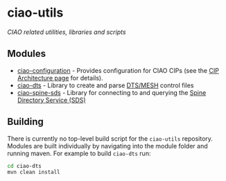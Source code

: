 # ciao-utils

*CIAO related utilities, libraries and scripts*

## Modules

* [ciao-configuration](./ciao-configuration/README.md) - Provides configuration for CIAO CIPs (see the [CIP Architecture page](https://github.com/nhs-ciao/ciao-design/tree/master/CIPArchitecture) for details).
* [ciao-dts](./ciao-dts) - Library to create and parse [DTS/MESH](http://systems.hscic.gov.uk/spine/DTS) control files 
* [ciao-spine-sds](./ciao-spine-sds) - Library for connecting to and querying the [Spine Directory Service (SDS)](https://isd.hscic.gov.uk/trud3/user/guest/group/0/pack/5)

## Building

There is currently no top-level build script for the `ciao-utils` repository. Modules are built individually by navigating into the module folder and running maven. For example to build `ciao-dts` run:

```bash
cd ciao-dts
mvn clean install
```
